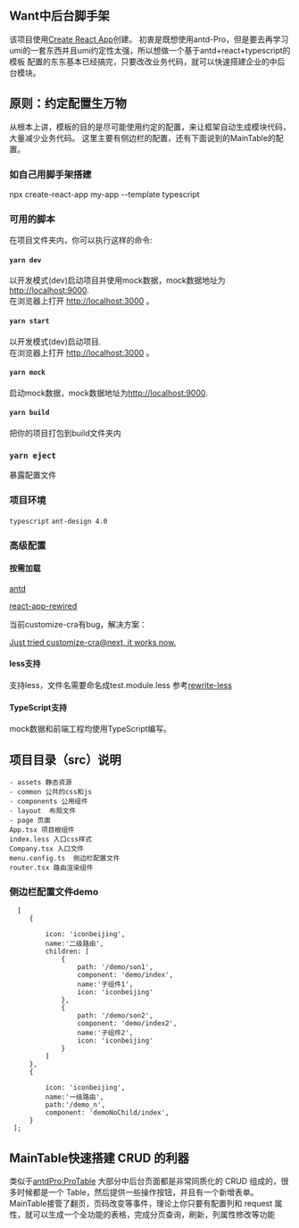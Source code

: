 ## Want中后台脚手架
该项目使用[Create React App](https://github.com/facebook/create-react-app)创建。
初衷是既想使用antd-Pro，但是要去再学习umi的一套东西并且umi约定性太强，所以想做一个基于antd+react+typescript的模板
配置的东东基本已经搞完，只要改改业务代码，就可以快速搭建企业的中后台模块。

## 原则：约定配置生万物
从根本上讲，模板的目的是尽可能使用约定的配置，来让框架自动生成模块代码，大量减少业务代码。
这里主要有侧边栏的配置，还有下面说到的MainTable的配置。

### 如自己用脚手架搭建
npx create-react-app my-app --template typescript

### 可用的脚本

在项目文件夹内，你可以执行这样的命令:
#### `yarn dev`
以开发模式(dev)启动项目并使用mock数据，mock数据地址为[http://localhost:9000](http://localhost:9000).<br />
在浏览器上打开 [http://localhost:3000](http://localhost:3000) 。


#### `yarn start`

以开发模式(dev)启动项目.<br />
在浏览器上打开 [http://localhost:3000](http://localhost:3000) 。

#### `yarn mock`
启动mock数据，mock数据地址为[http://localhost:9000](http://localhost:9000).<br />

#### `yarn build`

把你的项目打包到build文件夹内

### `yarn eject`
暴露配置文件

### 项目环境
`typescript` `ant-design 4.0 ` 

### 高级配置
#### 按需加载
[antd](https://ant.design/docs/react/use-in-typescript-cn#header)

[react-app-rewired](https://github.com/timarney/react-app-rewired)

当前customize-cra有bug，解决方案：

[Just tried customize-cra@next, it works now.](https://github.com/arackaf/customize-cra/issues/231)

#### less支持
支持less，文件名需要命名成test.module.less
参考[rewrite-less](https://github.com/arackaf/customize-cra#addlessloaderloaderoptions)

#### TypeScript支持
mock数据和前端工程均使用TypeScript编写。

## 项目目录（src）说明
```
- assets 静态资源
- common 公共的css和js
- components 公用组件
- layout  布局文件
- page 页面
App.tsx 项目根组件
index.less 入口css样式
Company.tsx 入口文件
menu.config.ts  侧边栏配置文件
router.tsx 路由渲染组件
```

### 侧边栏配置文件demo
```
  [
     {
 
         icon: 'iconbeijing',
         name:'二级路由',
         children: [
             {
                 path: '/demo/son1',
                 component: 'demo/index',
                 name:'子组件1',
                 icon: 'iconbeijing'
             },
             {
                 path: '/demo/son2',
                 component: 'demo/index2',
                 name:'子组件2',
                 icon: 'iconbeijing'
             }
         ]
     },
     {
 
         icon: 'iconbeijing',
         name:'一级路由',
         path:'/demo_n',
         component: 'demoNoChild/index',
     }
 ];
```
## MainTable快速搭建 CRUD 的利器
类似于[antdPro:ProTable](https://pro.ant.design/blog/protable-cn)
大部分中后台页面都是非常同质化的 CRUD 组成的，很多时候都是一个 Table，然后提供一些操作按钮，并且有一个新增表单。
MainTable接管了翻页，页码改变等事件，理论上你只要有配置列和 request 属性，就可以生成一个全功能的表格，完成分页查询，刷新，列属性修改等功能
 

 

